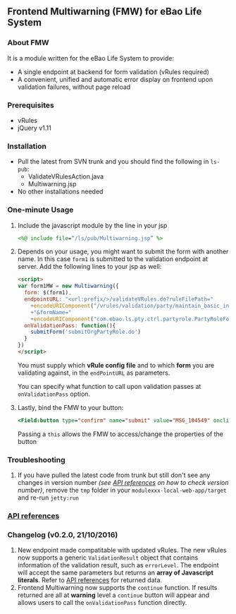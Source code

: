 ## Frontend Multiwarning (FMW) for eBao Life System

### About FMW
It is a module written for the eBao Life System to provide:

* A single endpoint at backend for form validation (vRules required)
* A convenient, unified and automatic error display on frontend upon validation failures, without page reload

### Prerequisites

* vRules
* jQuery v1.11

### Installation 

* Pull the latest from SVN trunk and you should find the following in `ls-pub`:
	* ValidateVRulesAction.java
	* Multiwarning.jsp
* No other installations needed


### One-minute Usage
1. Include the javascript module by the line in your jsp

	~~~jsp
	<%@ include file=“/ls/pub/Multiwarning.jsp” %>
	~~~
1. Depends on your usage, you might want to submit the form with another name. In this case `form1` is submitted to the validation endpoint at server. Add the following lines to your jsp as well:

	~~~html
	<script>
	var form1MW = new Multiwarning({
	  form: $(form1),
	  endpointURL: "<url:prefix/>/validateVRules.do?ruleFilePath="
	    +encodeURIComponent("/vrules/validation/party/maintain_basic_info/orgPartyRole.vrules.xml")
	    +"&formName="
	    +encodeURIComponent("com.ebao.ls.pty.ctrl.partyrole.PartyRoleForm"),
	  onValidationPass: function(){
	    submitForm('submitOrgPartyRole.do')
	  }
	})
	</script>
	~~~
	
	You must supply which **vRule config file** and to which **form** you are validating against, in the `endPointURL` as parameters.

	You can specify what function to call upon validation passes at `onValidationPass` option.
	
1. Lastly, bind the FMW to your button:
	
	~~~jsp
	<Field:button type="confirm" name="submit" value="MSG_104549" onclick="form1MW.validate(this)" />
	~~~
	
	Passing a `this` allows the FMW to access/change the properties of the button
	
	

### Troubleshooting

1. If you have pulled the latest code from trunk but still don't see any changes in version number *(see [API references][API ref] on how to check version number)*, remove the `tmp` folder in your `modulexxx-local-web-app/target` and re-run `jetty:run`


### [API references][API ref]

### Changelog (v0.2.0, 21/10/2016)

1. New endpoint made compatitable with updated vRules. The new vRules now supports a generic `ValidationResult` object that contains information of the validation result, such as `errorLevel`. The endpoint will accept the same parameters but returns an **array of Javascript literals**. Refer to [API references][API ref] for returned data.
2. Frontend Multiwarning now supports the `continue` function. If results returned are all at **warning** level a `continue` button will appear and allows users to call the `onValidationPass` function directly.

[API ref]: ./docs/API.md